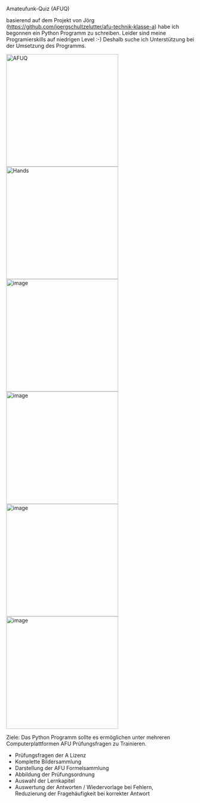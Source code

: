 Amateufunk-Quiz (AFUQ)

basierend auf dem Projekt von Jörg (https://github.com/joergschultzelutter/afu-technik-klasse-a) habe ich begonnen ein Python Programm zu schreiben.
Leider sind meine Programierskills auf niedrigen Level :-) Deshalb suche ich Unterstützung bei der Umsetzung des Programms.

<img width="300" alt="AFUQ" src="https://github.com/ludwich66/AFUQ/assets/12202733/537ceee6-978a-4529-b50d-1918284fd8bd">
<img width="300" alt="Hands" src="https://github.com/ludwich66/AFUQ/assets/12202733/0c847588-47f4-46a9-b23e-339606e849f3)">
<img width="300" alt="image" src="https://github.com/ludwich66/AFUQ/assets/12202733/812867f1-7a91-4290-b69f-129feba7e27c">
<img width="300" alt="image" src="https://github.com/ludwich66/AFUQ/assets/12202733/f91d451c-3302-48e6-83c5-dd4903a87cc6">
<img width="300" alt="image" src="https://github.com/ludwich66/AFUQ/assets/12202733/109ffaf4-90b4-43e0-84d5-2dc5ceb0987e">
<img width="300" alt="image" src="https://github.com/ludwich66/AFUQ/assets/12202733/be9a2c03-f507-4bae-81bf-f37355a730b1">


Ziele:
Das Python Programm sollte es ermöglichen unter mehreren Computerplattformen AFU Prüfungsfragen zu Trainieren.
* Prüfungsfragen der A Lizenz
* Komplette Bildersammlung
* Darstellung der AFU Formelsammlung
* Abbildung der Prüfungsordnung
* Auswahl der Lernkapitel
* Auswertung der Antworten /
  Wiedervorlage bei Fehlern,  
  Reduzierung der Fragehäufigkeit bei korrekter Antwort
  
